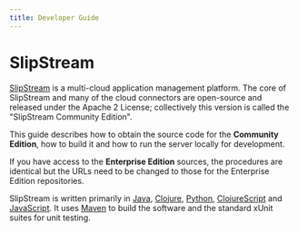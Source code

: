 ```yaml
---
title: Developer Guide
---
```


# SlipStream

[SlipStream][ss-product] is a multi-cloud application management
platform.  The core of SlipStream and many of the cloud connectors are
open-source and released under the Apache 2 License; collectively this
version is called the "SlipStream Community Edition".

This guide describes how to obtain the source code for the **Community
Edition**, how to build it and how to run the server locally for
development.

If you have access to the **Enterprise Edition** sources, the
procedures are identical but the URLs need to be changed to those for
the Enterprise Edition repositories.

SlipStream is written primarily in [Java], [Clojure], [Python],
[ClojureScript] and [JavaScript].  It uses [Maven] to build the
software and the standard xUnit suites for unit testing.

[Java]: https://www.java.com
[Clojure]: http://clojure.org
[Python]: https://www.python.org
[ClojureScript]: https://github.com/clojure/clojurescript
[JavaScript]: https://developer.mozilla.org/en-US/docs/Web/JavaScript
[Maven]: https://maven.apache.org/

[ss-product]: http://sixsq.com/products/slipstream.html
